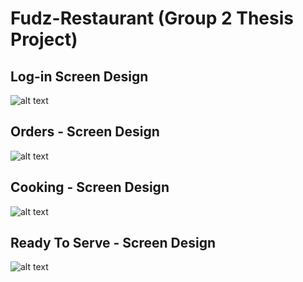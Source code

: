 # Fudz-Restaurant (Group 2 Thesis Project)
## Log-in Screen Design
![alt text](https://i.ibb.co/NCYQ9hZ/Untitled.png)
## Orders - Screen Design
![alt text](https://i.ibb.co/q5MtdjZ/Untitled2.png)
## Cooking - Screen Design
![alt text](https://i.ibb.co/gwfLHLn/Untitled3.png)
## Ready To Serve - Screen Design
![alt text](https://i.ibb.co/YLB5ng4/Untitle4.png)
